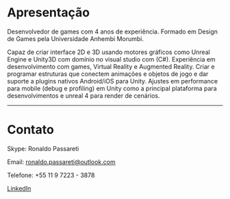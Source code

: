 # [](#header-1)Apresentação

Desenvolvedor de games com 4 anos de experiência. Formado em Design de Games pela Universidade Anhembi Morumbi.

Capaz de criar interface 2D e 3D usando motores gráficos como Unreal Engine e  Unity3D com domínio no visual studio com (C#). Experiência em desenvolvimento com games, Virtual Reality e Augmented Reality. Criar e programar estruturas que conectem animações e objetos de jogo e dar suporte a plugins nativos Android/iOS para Unity. Ajustes em performance para mobile (debug e profiling) em Unity como a principal plataforma para desenvolvimentos e unreal 4 para render de cenários.

* * *

# [](#header-2)Contato 

Skype: Ronaldo Passareti

Email: ronaldo.passareti@outlook.com

Telefone: +55 11 9 7223 - 3878

[LinkedIn](https://br.linkedin.com/in/ronaldo-passareti-615269109)
